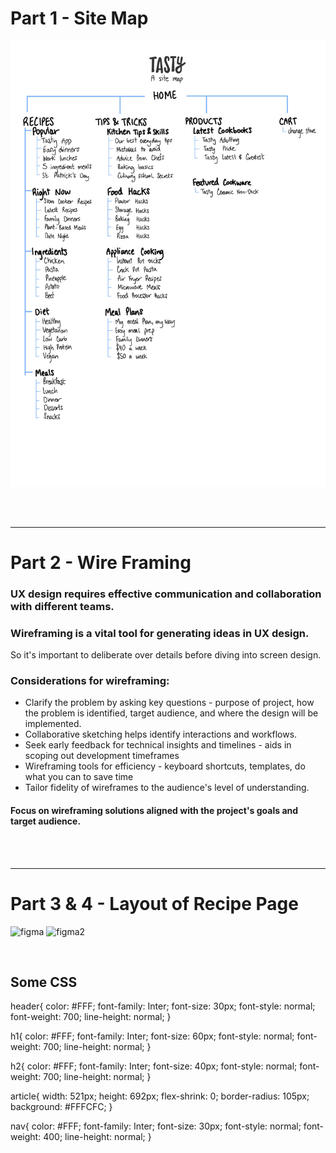 # Part 1 - Site Map
![SiteMap](TastySiteMap.jpg)

<br>
<br>

<hr>

# Part 2 - Wire Framing

### UX design requires effective communication and collaboration with different teams.
### Wireframing is a vital tool for generating ideas in UX design.
So it's important to deliberate over details before diving into screen design.
### Considerations for wireframing:
* Clarify the problem by asking key questions - purpose of project, how the problem is identified, target audience, and where the design will be implemented.
* Collaborative sketching helps identify interactions and workflows.
* Seek early feedback for technical insights and timelines - aids in scoping out development timeframes
* Wireframing tools for efficiency - keyboard shortcuts, templates, do what you can to save time
* Tailor fidelity of wireframes to the audience's level of understanding.


#### Focus on wireframing solutions aligned with the project's goals and target audience.
<br>
<br>
<hr>

# Part 3 & 4 - Layout of Recipe Page
![figma](/img/figma.png)
![figma2](/img/figma2.png)

<br>

## Some CSS 
header{
	color: #FFF;
	font-family: Inter;
	font-size: 30px;
	font-style: normal;
	font-weight: 700;
	line-height: normal;
}

h1{
	color: #FFF;
	font-family: Inter;
	font-size: 60px;
	font-style: normal;
	font-weight: 700;
	line-height: normal;
}

h2{
	color: #FFF;
	font-family: Inter;
	font-size: 40px;
	font-style: normal;
	font-weight: 700;
	line-height: normal;
}

article{
	width: 521px;
	height: 692px;
	flex-shrink: 0;
	border-radius: 105px;
	background: #FFFCFC;
}

nav{
	color: #FFF;
	font-family: Inter;
	font-size: 30px;
	font-style: normal;
	font-weight: 400;
	line-height: normal;
}